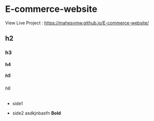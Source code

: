 # E-commerce-website

View Live Project : https://mahesvmw.github.io/E-commerce-website/

## h2
### h3
#### h4
##### h5
###### h6
- side1
* side2
asdkjnbasfn **Bold**
